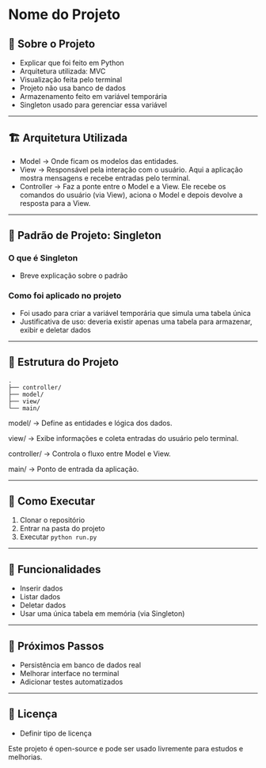 # Nome do Projeto

## 📌 Sobre o Projeto
- Explicar que foi feito em Python
- Arquitetura utilizada: MVC
- Visualização feita pelo terminal
- Projeto não usa banco de dados
- Armazenamento feito em variável temporária
- Singleton usado para gerenciar essa variável

---

## 🏗️ Arquitetura Utilizada
- Model → Onde ficam os modelos das entidades.
- View → Responsável pela interação com o usuário. Aqui a aplicação mostra mensagens e recebe entradas pelo terminal.
- Controller → Faz a ponte entre o Model e a View. Ele recebe os comandos do usuário (via View), aciona o Model e depois devolve a resposta para a View.

---

## 🔑 Padrão de Projeto: Singleton
### O que é Singleton
- Breve explicação sobre o padrão

### Como foi aplicado no projeto
- Foi usado para criar a variável temporária que simula uma tabela única
- Justificativa de uso: deveria existir apenas uma tabela para armazenar, exibir e deletar dados

---

## 📂 Estrutura do Projeto
```
.
├── controller/
├── model/
├── view/
└── main/
```
model/ → Define as entidades e lógica dos dados.

view/ → Exibe informações e coleta entradas do usuário pelo terminal.

controller/ → Controla o fluxo entre Model e View.

main/ → Ponto de entrada da aplicação.

---

## 🚀 Como Executar
1. Clonar o repositório
2. Entrar na pasta do projeto
3. Executar `python run.py`

---

## 📌 Funcionalidades
- Inserir dados
- Listar dados
- Deletar dados
- Usar uma única tabela em memória (via Singleton)

---

## 🔮 Próximos Passos
- Persistência em banco de dados real
- Melhorar interface no terminal
- Adicionar testes automatizados

---

## 📖 Licença
- Definir tipo de licença

Este projeto é open-source e pode ser usado livremente para estudos e melhorias.
